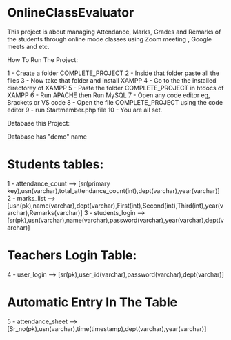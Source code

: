 # OnlineClassEvaluator
This project is about managing Attendance, Marks, Grades and Remarks of the students through online mode classes using Zoom meeting , Google meets and etc.

How To Run The Project:

1 - Create a folder COMPLETE_PROJECT
2 - Inside that folder paste all the files
3 - Now take that folder and install XAMPP
4 - Go to the the installed directorey of XAMPP
5 - Paste the folder COMPLETE_PROJECT in htdocs of XAMPP
6 - Run APACHE then Run MySQL
7 - Open any code editor eg, Brackets or VS code
8 - Open the file COMPLETE_PROJECT using the code editor
9 - run Startmember.php file
10 - You are all set.

Database this Project:
 
 Database has "demo" name

# Students tables:

1 - attendance_count --> [sr(primary key),usn(varchar),total_attendance_count(int),dept(varchar),year(varchar)]
2 - marks_list --> [usn(pk),name(varchar),dept(varchar),First(int),Second(int),Third(int),year(varchar),Remarks(varchar)]
3 - students_login -->[sr(pk),usn(varchar),name(varchar),password(varchar),year(varchar),dept(varchar)]

# Teachers Login Table:

4 - user_login --> [sr(pk),user_id(varchar),password(varchar),dept(varchar)]

# Automatic Entry In The Table

5 - attendance_sheet --> [Sr_no(pk),usn(varchar),time(timestamp),dept(varchar),year(varchar)]




